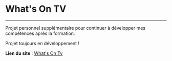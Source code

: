 # What's On TV

---

Projet personnel supplémentaire pour continuer à développer mes compétences après la formation.

Projet toujours en développement !

**Lien du site** : [What's On Tv](https://dirtdover.github.io/What-s-on-Tv/)
